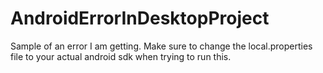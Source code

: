 # AndroidErrorInDesktopProject
Sample of an error I am getting. Make sure to change the local.properties file to your actual android sdk when trying to run this.
